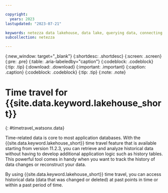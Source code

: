 ```yaml
---

copyright:
  years: 2023
lastupdated: "2023-07-21"

keywords: netezza data lakehouse, data lake, querying data, connecting to a metastore, netezza watsonx.data
subcollection: netezza

---
```


{:new_window: target="_blank"}
{:shortdesc: .shortdesc}
{:screen: .screen}
{:pre: .pre}
{:table: .aria-labeledby="caption"}
{:codeblock: .codeblock}
{:tip: .tip}
{:download: .download}
{:important: .important}
{:caption: .caption}
{:codeblock: .codeblock}
{:tip: .tip}
{:note: .note}

# Time travel for {{site.data.keyword.lakehouse_short}}
{: #timetravel_watsonx.data}

Time-related data is core to most application databases. With the {{site.data.keyword.lakehouse_short}} time travel feature that is available starting from version 11.2.3, you can retrieve and analyze historical data without having to develop additional application logic such as history tables. This powerful tool comes in handy when you want to track the history of data changes or reconstruct your data.

By using {{site.data.keyword.lakehouse_short}} time travel, you can access historical data (data that was changed or deleted) at past points in time or within a past period of time.
